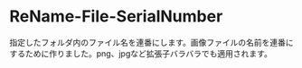 # ReName-File-SerialNumber
指定したフォルダ内のファイル名を連番にします。画像ファイルの名前を連番にするために作りました。png、jpgなど拡張子バラバラでも適用されます。
